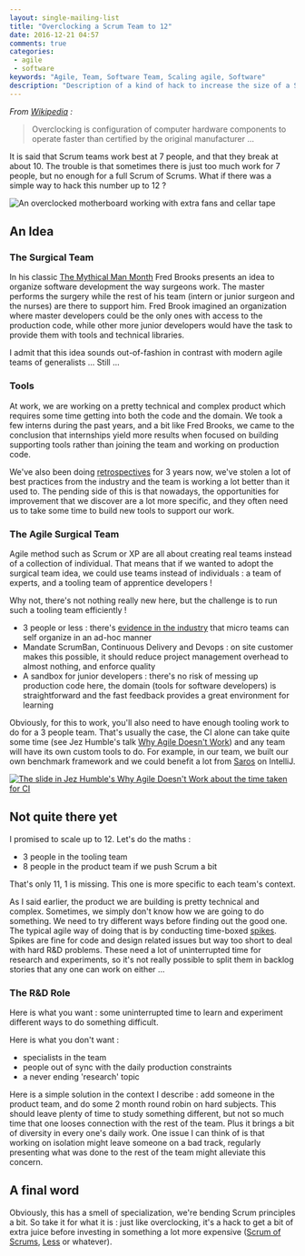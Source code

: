 ```yaml
---
layout: single-mailing-list
title: "Overclocking a Scrum Team to 12"
date: 2016-12-21 04:57
comments: true
categories:
 - agile
 - software
keywords: "Agile, Team, Software Team, Scaling agile, Software"
description: "Description of a kind of hack to increase the size of a Scrum team up to around 12 people"
---
```

*From [Wikipedia](https://en.wikipedia.org/wiki/Overclocking) :*
> Overclocking is configuration of computer hardware components to operate faster than certified by the original manufacturer ...

It is said that Scrum teams work best at 7 people, and that they break at about 10. The trouble is that sometimes there is just too much work for 7 people, but no enough for a full Scrum of Scrums. What if there was a simple way to hack this number up to 12 ?

![An overclocked motherboard working with extra fans and cellar tape]({{site.url}}{{site.baseurl}}/imgs/2016-12-21-overclocking-a-scrum-team-to-12/overclocking.jpg)

## An Idea

### The Surgical Team

In his classic [The Mythical Man Month](https://www.amazon.com/Mythical-Man-Month-Software-Engineering-Anniversary/dp/0201835959/ref=sr_1_1?tag=pbourgau-20&amp;s=books&ie=UTF8&qid=1482298579&sr=1-1&keywords=the+mythical+man+month) Fred Brooks presents an idea to organize software development the way surgeons work. The master performs the surgery while the rest of his team (intern or junior surgeon and the nurses) are there to support him. Fred Brook imagined an organization where master developers could be the only ones with access to the production code, while other more junior developers would have the task to provide them with tools and technical libraries.

I admit that this idea sounds out-of-fashion in contrast with modern agile teams of generalists ... Still ...

### Tools

At work, we are working on a pretty technical and complex product which requires some time getting into both the code and the domain. We took a few interns during the past years, and a bit like Fred Brooks, we came to the conclusion that internships yield more results when focused on building supporting tools rather than joining the team and working on production code.

We've also been doing [retrospectives](/how-we-introduced-efficient-agile-retrospectives/) for 3 years now, we've stolen a lot of best practices from the industry and the team is working a lot better than it used to. The pending side of this is that nowadays, the opportunities for improvement that we discover are a lot more specific, and they often need us to take some time to build new tools to support our work.

### The Agile Surgical Team

Agile method such as Scrum or XP are all about creating real teams instead of a collection of individual. That means that if we wanted to adopt the surgical team idea, we could use teams instead of individuals : a team of experts, and a tooling team of apprentice developers !

Why not, there's not nothing really new here, but the challenge is to run such a tooling team efficiently !

* 3 people or less : there's [evidence in the industry](http://pm.stackexchange.com/a/10075) that micro teams can self organize in an ad-hoc manner
* Mandate ScrumBan, Continuous Delivery and Devops : on site customer makes this possible, it should reduce project management overhead to almost nothing, and enforce quality
* A sandbox for junior developers : there's no risk of messing up production code here, the domain (tools for software developers) is straightforward and the fast feedback provides a great environment for learning

Obviously, for this to work, you'll also need to have enough tooling work to do for a 3 people team. That's usually the case, the CI alone can take quite some time (see Jez Humble's talk [Why Agile Doesn't Work](https://www.youtube.com/watch?v=2zYxWEZ0gYg)) and any team will have its own custom tools to do. For example, in our team, we built our own benchmark framework and we could benefit a lot from [Saros](http://www.saros-project.org/) on IntelliJ.

[![The slide in Jez Humble's Why Agile Doesn't Work about the time taken for CI]({{site.url}}{{site.baseurl}}/imgs/2016-12-21-overclocking-a-scrum-team-to-12/why-agile-doesnt-work.jpg)](https://www.youtube.com/watch?v=2zYxWEZ0gYg)

## Not quite there yet

I promised to scale up to 12. Let's do the maths :

* 3 people in the tooling team
* 8 people in the product team if we push Scrum a bit

That's only 11, 1 is missing. This one is more specific to each team's context.

As I said earlier, the product we are building is pretty technical and complex. Sometimes, we simply don't know how we are going to do something. We need to try different ways before finding out the good one. The typical agile way of doing that is by conducting time-boxed [spikes](http://agiledictionary.com/209/spike/). Spikes are fine for code and design related issues but way too short to deal with hard R&D problems. These need a lot of uninterrupted time for research and experiments, so it's not really possible to split them in backlog stories that any one can work on either ...

### The R&D Role

Here is what you want : some uninterrupted time to learn and experiment different ways to do something difficult.

Here is what you don't want :

* specialists in the team
* people out of sync with the daily production constraints
* a never ending 'research' topic

Here is a simple solution in the context I describe : add someone in the product team, and do some 2 month round robin on hard subjects. This should leave plenty of time to study something different, but not so much time that one looses connection with the rest of the team. Plus it brings a bit of diversity in every one's daily work. One issue I can think of is that working on isolation might leave someone on a bad track, regularly presenting what was done to the rest of the team might alleviate this concern.

## A final word

Obviously, this has a smell of specialization, we're bending Scrum principles a bit. So take it for what it is : just like overclocking, it's a hack to get a bit of extra juice before investing in something a lot more expensive ([Scrum of Scrums](https://www.agilealliance.org/glossary/scrum-of-scrums/), [Less](http://less.works/) or whatever).
